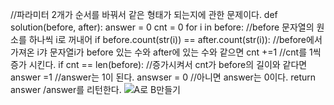 //파라미터 2개가 순서를 바꿔서 같은 형태가 되는지에 관한 문제이다.
def solution(before, after):
answer = 0
cnt = 0
for i in before: //before 문자열의 원소를 하나씩 i로 꺼내어
if before.count(str(i)) == after.count(str(i)):
//before에서 가져온 i갸 문자열i가 before 있는 수와 after에 있는 수와 같으면
cnt +=1 //cnt를 1씩 증가 시킨다.
if cnt == len(before): //증가시켜서 cnt가 before의 길이와 같다면
answer =1 //answer는 1이 된다.
answser = 0 //아니면 answer는 0이다.
return answer /answer를 리턴한다.
![A로 B만들기](https://user-images.githubusercontent.com/124108940/227780513-dcb136c8-e193-4e49-a83a-38bf8d425ae4.PNG)
